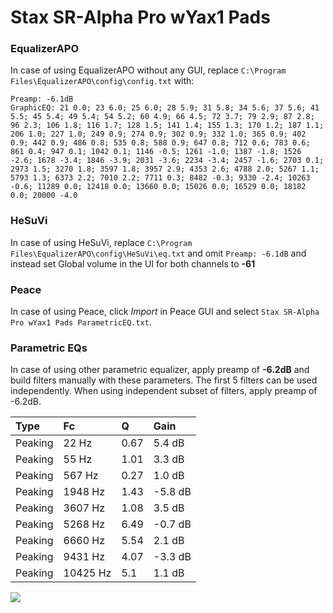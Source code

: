 # Stax SR-Alpha Pro wYax1 Pads

### EqualizerAPO
In case of using EqualizerAPO without any GUI, replace `C:\Program Files\EqualizerAPO\config\config.txt`
with:
```
Preamp: -6.1dB
GraphicEQ: 21 0.0; 23 6.0; 25 6.0; 28 5.9; 31 5.8; 34 5.6; 37 5.6; 41 5.5; 45 5.4; 49 5.4; 54 5.2; 60 4.9; 66 4.5; 72 3.7; 79 2.9; 87 2.8; 96 2.3; 106 1.8; 116 1.7; 128 1.5; 141 1.4; 155 1.3; 170 1.2; 187 1.1; 206 1.0; 227 1.0; 249 0.9; 274 0.9; 302 0.9; 332 1.0; 365 0.9; 402 0.9; 442 0.9; 486 0.8; 535 0.8; 588 0.9; 647 0.8; 712 0.6; 783 0.6; 861 0.4; 947 0.1; 1042 0.1; 1146 -0.5; 1261 -1.0; 1387 -1.8; 1526 -2.6; 1678 -3.4; 1846 -3.9; 2031 -3.6; 2234 -3.4; 2457 -1.6; 2703 0.1; 2973 1.5; 3270 1.8; 3597 1.8; 3957 2.9; 4353 2.6; 4788 2.0; 5267 1.1; 5793 1.3; 6373 2.2; 7010 2.2; 7711 0.3; 8482 -0.3; 9330 -2.4; 10263 -0.6; 11289 0.0; 12418 0.0; 13660 0.0; 15026 0.0; 16529 0.0; 18182 0.0; 20000 -4.0
```

### HeSuVi
In case of using HeSuVi, replace `C:\Program Files\EqualizerAPO\config\HeSuVi\eq.txt` and omit `Preamp:
-6.1dB` and instead set Global volume in the UI for both channels to **-61**

### Peace
In case of using Peace, click *Import* in Peace GUI and select `Stax SR-Alpha Pro wYax1 Pads ParametricEQ.txt`.

### Parametric EQs
In case of using other parametric equalizer, apply preamp of **-6.2dB** and build filters manually
with these parameters. The first 5 filters can be used independently.
When using independent subset of filters, apply preamp of -6.2dB.

| Type    | Fc       |    Q | Gain    |
|:--------|:---------|:-----|:--------|
| Peaking | 22 Hz    | 0.67 | 5.4 dB  |
| Peaking | 55 Hz    | 1.01 | 3.3 dB  |
| Peaking | 567 Hz   | 0.27 | 1.0 dB  |
| Peaking | 1948 Hz  | 1.43 | -5.8 dB |
| Peaking | 3607 Hz  | 1.08 | 3.5 dB  |
| Peaking | 5268 Hz  | 6.49 | -0.7 dB |
| Peaking | 6660 Hz  | 5.54 | 2.1 dB  |
| Peaking | 9431 Hz  | 4.07 | -3.3 dB |
| Peaking | 10425 Hz | 5.1  | 1.1 dB  |

![](https://raw.githubusercontent.com/jaakkopasanen/AutoEq/master/results/innerfidelity/sbaf-serious/Stax%20SR-Alpha%20Pro%20wYax1%20Pads/Stax%20SR-Alpha%20Pro%20wYax1%20Pads.png)